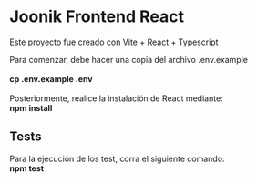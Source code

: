 # Joonik Frontend React

Este proyecto fue creado con Vite + React + Typescript

Para comenzar, debe hacer una copia del archivo .env.example<br /><br /> 
<strong>cp .env.example .env</strong>
<br /><br /> 
Posteriormente, realice la instalación de React mediante:<br />
<strong>npm install</strong>

## Tests

Para la ejecución de los test, corra el siguiente comando:<br />
<strong>npm test</strong>
